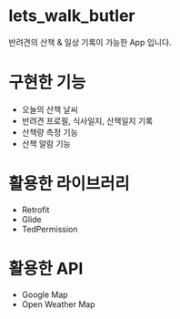 # lets_walk_butler
반려견의 산책 &amp; 일상 기록이 가능한 App 입니다.

# 구현한 기능

- 오늘의 산책 날씨
- 반려견 프로필, 식사일지, 산책일지 기록
- 산책량 측정 기능
- 산책 알람 기능

# 활용한 라이브러리

- Retrofit
- Glide
- TedPermission

# 활용한 API

- Google Map
- Open Weather Map
